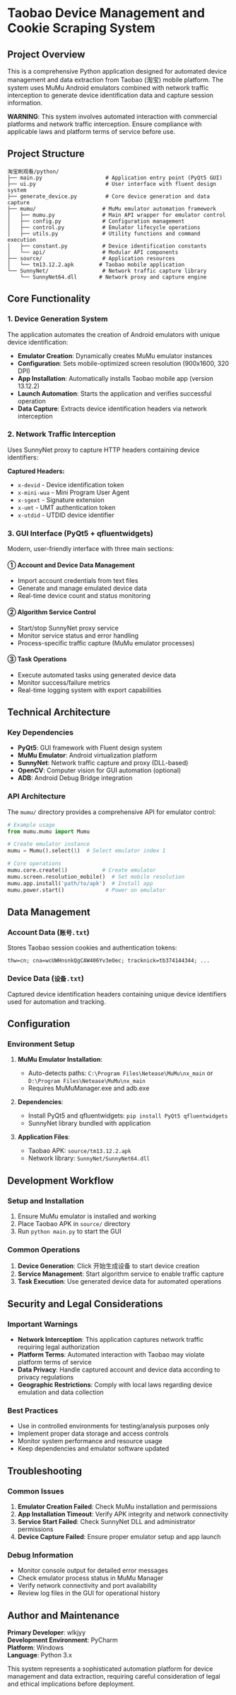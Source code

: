 # Taobao Device Management and Cookie Scraping System

## Project Overview

This is a comprehensive Python application designed for automated device management and data extraction from Taobao (淘宝) mobile platform. The system uses MuMu Android emulators combined with network traffic interception to generate device identification data and capture session information.

**WARNING**: This system involves automated interaction with commercial platforms and network traffic interception. Ensure compliance with applicable laws and platform terms of service before use.

## Project Structure

```
淘宝刷观看/python/
├── main.py                    # Application entry point (PyQt5 GUI)
├── ui.py                      # User interface with fluent design system
├── generate_device.py         # Core device generation and data capture
├── mumu/                     # MuMu emulator automation framework
│   ├── mumu.py               # Main API wrapper for emulator control
│   ├── config.py             # Configuration management
│   ├── control.py            # Emulator lifecycle operations
│   ├── utils.py              # Utility functions and command execution
│   ├── constant.py           # Device identification constants
│   └── api/                  # Modular API components
├── source/                   # Application resources
│   └── tm13.12.2.apk        # Taobao mobile application
└── SunnyNet/                 # Network traffic capture library
    └── SunnyNet64.dll       # Network proxy and capture engine
```

## Core Functionality

### 1. Device Generation System
The application automates the creation of Android emulators with unique device identification:

- **Emulator Creation**: Dynamically creates MuMu emulator instances
- **Configuration**: Sets mobile-optimized screen resolution (900x1600, 320 DPI)
- **App Installation**: Automatically installs Taobao mobile app (version 13.12.2)
- **Launch Automation**: Starts the application and verifies successful operation
- **Data Capture**: Extracts device identification headers via network interception

### 2. Network Traffic Interception
Uses SunnyNet proxy to capture HTTP headers containing device identifiers:

**Captured Headers:**
- `x-devid` - Device identification token
- `x-mini-wua` - Mini Program User Agent
- `x-sgext` - Signature extension
- `x-umt` - UMT authentication token
- `x-utdid` - UTDID device identifier

### 3. GUI Interface (PyQt5 + qfluentwidgets)
Modern, user-friendly interface with three main sections:

#### ① Account and Device Data Management
- Import account credentials from text files
- Generate and manage emulated device data
- Real-time device count and status monitoring

#### ② Algorithm Service Control
- Start/stop SunnyNet proxy service
- Monitor service status and error handling
- Process-specific traffic capture (MuMu emulator processes)

#### ③ Task Operations
- Execute automated tasks using generated device data
- Monitor success/failure metrics
- Real-time logging system with export capabilities

## Technical Architecture

### Key Dependencies
- **PyQt5**: GUI framework with Fluent design system
- **MuMu Emulator**: Android virtualization platform
- **SunnyNet**: Network traffic capture and proxy (DLL-based)
- **OpenCV**: Computer vision for GUI automation (optional)
- **ADB**: Android Debug Bridge integration

### API Architecture
The `mumu/` directory provides a comprehensive API for emulator control:

```python
# Example usage
from mumu.mumu import Mumu

# Create emulator instance
mumu = Mumu().select(1)  # Select emulator index 1

# Core operations
mumu.core.create(1)           # Create emulator
mumu.screen.resolution_mobile()  # Set mobile resolution
mumu.app.install('path/to/apk')  # Install app
mumu.power.start()             # Power on emulator
```

## Data Management

### Account Data (`账号.txt`)
Stores Taobao session cookies and authentication tokens:
```
thw=cn; cna=wcUWHnsnkQgCAW406Yv3eOec; tracknick=tb374144344; ...
```

### Device Data (`设备.txt`)
Captured device identification headers containing unique device identifiers used for automation and tracking.

## Configuration

### Environment Setup
1. **MuMu Emulator Installation**: 
   - Auto-detects paths: `C:\Program Files\Netease\MuMu\nx_main` or `D:\Program Files\Netease\MuMu\nx_main`
   - Requires MuMuManager.exe and adb.exe

2. **Dependencies**:
   - Install PyQt5 and qfluentwidgets: `pip install PyQt5 qfluentwidgets`
   - SunnyNet library bundled with application

3. **Application Files**:
   - Taobao APK: `source/tm13.12.2.apk`
   - Network library: `SunnyNet/SunnyNet64.dll`

## Development Workflow

### Setup and Installation
1. Ensure MuMu emulator is installed and working
2. Place Taobao APK in `source/` directory
3. Run `python main.py` to start the GUI

### Common Operations
1. **Device Generation**: Click 开始生成设备 to start device creation
2. **Service Management**: Start algorithm service to enable traffic capture
3. **Task Execution**: Use generated device data for automated operations

## Security and Legal Considerations

### Important Warnings
- **Network Interception**: This application captures network traffic requiring legal authorization
- **Platform Terms**: Automated interaction with Taobao may violate platform terms of service
- **Data Privacy**: Handle captured account and device data according to privacy regulations
- **Geographic Restrictions**: Comply with local laws regarding device emulation and data collection

### Best Practices
- Use in controlled environments for testing/analysis purposes only
- Implement proper data storage and access controls
- Monitor system performance and resource usage
- Keep dependencies and emulator software updated

## Troubleshooting

### Common Issues
1. **Emulator Creation Failed**: Check MuMu installation and permissions
2. **App Installation Timeout**: Verify APK integrity and network connectivity
3. **Service Start Failed**: Check SunnyNet DLL and administrator permissions
4. **Device Capture Failed**: Ensure proper emulator setup and app launch

### Debug Information
- Monitor console output for detailed error messages
- Check emulator process status in MuMu Manager
- Verify network connectivity and port availability
- Review log files in the GUI for operational history

## Author and Maintenance

**Primary Developer**: wlkjyy  
**Development Environment**: PyCharm  
**Platform**: Windows  
**Language**: Python 3.x

This system represents a sophisticated automation platform for device management and data extraction, requiring careful consideration of legal and ethical implications before deployment.

